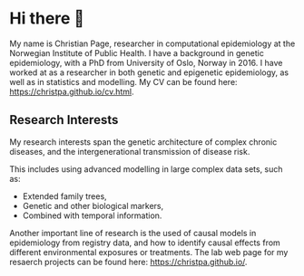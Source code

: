 # Hi there 👋

My name is Christian Page, researcher in computational epidemiology at the Norwegian Institute of Public Health. I have a background in genetic epidemiology, with a PhD from University of Oslo, Norway in 2016. 
I have worked at as a researcher in both genetic and epigenetic epidemiology, as well as in statistics and modelling. My CV can be found here: https://christpa.github.io/cv.html. 

## Research Interests
My research interests span the genetic architecture of complex chronic diseases, and the intergenerational transmission of disease risk. 

This includes using advanced modelling in large complex data sets, such as: 
- Extended family trees, 
- Genetic and other biological markers, 
- Combined with temporal information. 
 
Another important line of research is the used of causal models in epidemiology from registry data, and how to identify causal effects from different environmental exposures or treatments. The lab web page for my resaerch projects can be found here: https://christpa.github.io/. 

